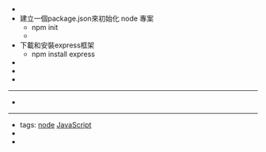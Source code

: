 - 
- 建立一個package.json來初始化 node 專案
    - npm init
    -  
- 下載和安裝express框架
    - npm install express
- 
- 
- 
- ---
- 
- ---
- tags: [node](<node.md>) [JavaScript](<JavaScript.md>)
- 
- 
